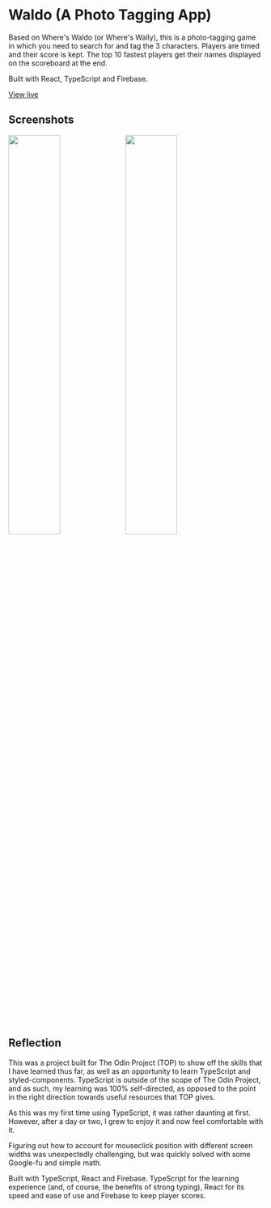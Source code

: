 # Waldo (A Photo Tagging App)

Based on Where's Waldo (or Where's Wally), this is a photo-tagging game in which you need to search for and tag the 3 characters.
Players are timed and their score is kept.
The top 10 fastest players get their names displayed on the scoreboard at the end.

Built with React, TypeScript and Firebase.

[View live](https://zainthedev.github.io/waldo/)

## Screenshots

<img src="https://i.imgur.com/36t1h4t.png" width="45%"></img> <img src="https://i.imgur.com/xbn1dJ9.png" width="45%"></img>

## Reflection

This was a project built for The Odin Project (TOP) to show off the skills that I have learned thus far, as well as an opportunity to learn TypeScript and styled-components. TypeScript is outside of the scope of The Odin Project, and as such, my learning was 100% self-directed, as opposed to the point in the right direction towards useful resources that TOP gives.

As this was my first time using TypeScript, it was rather daunting at first. However, after a day or two, I grew to enjoy it and now feel comfortable with it.

Figuring out how to account for mouseclick position with different screen widths was unexpectedly challenging, but was quickly solved with some Google-fu and simple math.

Built with TypeScript, React and Firebase. TypeScript for the learning experience (and, of course, the benefits of strong typing), React for its speed and ease of use and Firebase to keep player scores.
